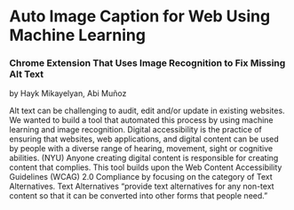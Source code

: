 # Auto Image Caption for Web Using Machine Learning
<h3> Chrome Extension That Uses Image Recognition to Fix Missing Alt Text</h3>

by Hayk Mikayelyan, Abi Muñoz 

Alt text can be challenging to audit, edit and/or update in existing websites. We wanted to build a tool that automated this process by using machine learning and image recognition. Digital accessibility is the practice of ensuring that websites, web applications, and digital content can be used by people with a diverse range of hearing, movement, sight or cognitive abilities. (NYU) Anyone creating digital content is responsible for creating content that complies. This tool builds upon the Web Content Accessibility Guidelines (WCAG) 2.0 Compliance by focusing on the category of Text Alternatives. Text Alternatives “provide text alternatives for any non-text content so that it can be converted into other forms that people need.”
